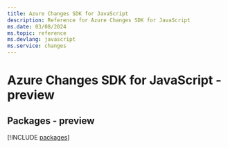 ```yaml
---
title: Azure Changes SDK for JavaScript
description: Reference for Azure Changes SDK for JavaScript
ms.date: 03/08/2024
ms.topic: reference
ms.devlang: javascript
ms.service: changes
---
```

# Azure Changes SDK for JavaScript - preview
## Packages - preview
[!INCLUDE [packages](changes-index.md)]